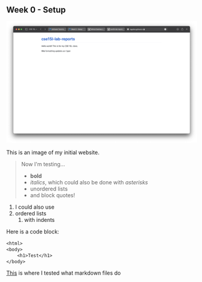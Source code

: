 ## Week 0 - Setup

![Lab Report Image](0-lab-report-1-week-0.png)

This is an image of my initial website.

>Now I'm testing...
> - **bold**
> - _italics_, which could also be done with *asterisks*
> - unordered lists
> - and block quotes!

1. I could also use 
2. ordered lists
    1. with indents 

Here is a code block: 

    <html>
    <body>
        <h1>Test</h1>
    </body>

[This](https://ragalina.github.io/cse15l-lab-reports/test.html) is where I tested what markdown files do 




